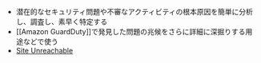- 潜在的なセキュリティ問題や不審なアクティビティの根本原因を簡単に分析し、調査し、素早く特定する
- [[Amazon GuardDuty]]で発見した問題の兆候をさらに詳細に深掘りする用途などで使う
- [Site Unreachable](https://aws.amazon.com/jp/detective/)